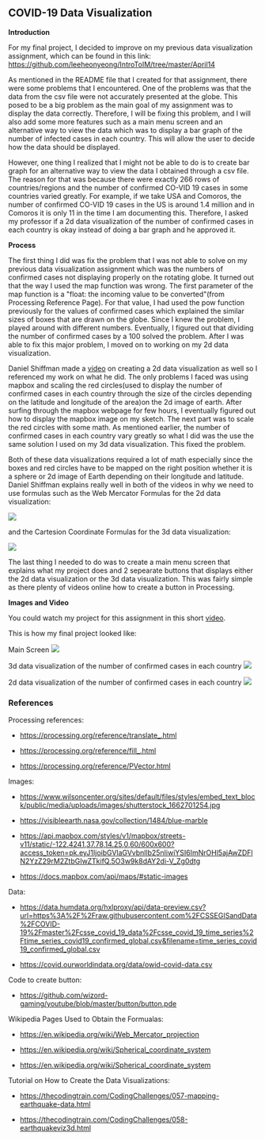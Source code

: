 ## COVID-19 Data Visualization

**Introduction**

For my final project, I decided to improve on my previous data visualization assignment, which can be found in this link:
https://github.com/leeheonyeong/IntroToIM/tree/master/April14

As mentioned in the README file that I created for that assignment, there were some problems that I encountered. One of the 
problems was that the data from the csv file were not accurately presented at the globe. This posed to be a big problem as the
main goal of my assignment was to display the data correctly. Therefore, I will be fixing this problem, and I will also add 
some more features such as a main menu screen and an alternative way to view the data which was to display a bar graph of the
number of infected cases in each country. This will allow the user to decide how the data should be displayed. 

However, one thing I realized that I might not be able to do is to create bar graph for an alternative way to view the data I
obtained through a csv file. The reason for that was because there were exactly 266 rows of countries/regions and the number
of confirmed CO-VID 19 cases in some countries varied greatly. For example, if we take USA and Comoros, the number of 
confirmed CO-VID 19 cases in the US is around 1.4 million and in Comoros it is only 11 in the time I am documenting this. 
Therefore, I asked my professor if a 2d data visualization of the number of confirmed cases in each country is okay instead
of doing a bar graph and he approved it.

**Process**

The first thing I did was fix the problem that I was not able to solve on my previous data visualization assignment which was
the numbers of confirmed cases not displaying properly on the rotating globe. It turned out that the way I used the map 
function was wrong. The first parameter of the map function is a "float: the incoming value to be converted"(from Processing
Reference Page). For that value, I had used the pow function previously for the values of confirmed cases which explained
the similar sizes of boxes that are drawn on the globe. Since I knew the problem, I played around with different numbers. 
Eventually, I figured out that dividing the number of confirmed cases by a 100 solved the problem. After I was able to fix 
this major problem, I moved on to working on my 2d data visualization.

Daniel Shiffman made a [video](https://www.youtube.com/watch?v=ZiYdOwOrGyc&list=PLRqwX-V7Uu6ZiZxtDDRCi6uhfTH4FilpH&index=74)
on creating a 2d data visualization as well so I referenced my work on what he did. The only problems I faced was using mapbox 
and scaling the red circles(used to display the number of confirmed cases in each country through the size of the circles 
depending on the latitude and longitude of the area)on the 2d image of earth. After surfing through the mapbox webpage for few 
hours, I eventually figured out how to display the mapbox image on my sketch. The next part was to scale the red circles with 
some math. As mentioned earlier, the number of confirmed cases in each country vary greatly so what I did was the use the same 
solution I used on my 3d data visualization. This fixed the problem.

Both of these data visualizations required a lot of math especially since the boxes and red circles have to be mapped on the
right position whether it is a sphere or 2d image of Earth depending on their longitude and latitude. Daniel Shiffman explains
really well in both of the videos in why we need to use formulas such as the Web Mercator Formulas for the 2d data 
visualization:

![](https://i.imgur.com/vYpxSY0.png)

and the Cartesion Coordinate Formulas for the 3d data visualization:

![](https://i.imgur.com/gaLtJ7Q.png)

The last thing I needed to do was to create a main menu screen that explains what my project does and 2 sepearate buttons that
displays either the 2d data visualization or the 3d data visualization. This was fairly simple as there plenty of videos 
online how to create a button in Processing.

**Images and Video**

You could watch my project for this assignment in this short [video](https://youtu.be/S05hw3ojCKE).

This is how my final project looked like:

Main Screen
![](https://i.imgur.com/XuntxRF.png)

3d data visualization of the number of confirmed cases in each country
![](https://i.imgur.com/pGlH16K.png)

2d data visualization of the number of confirmed cases in each country
![](https://i.imgur.com/rC5SFeU.png)


### References

Processing references:

- https://processing.org/reference/translate_.html

- https://processing.org/reference/fill_.html

- https://processing.org/reference/PVector.html

Images:

- https://www.wilsoncenter.org/sites/default/files/styles/embed_text_block/public/media/uploads/images/shutterstock_1662701254.jpg

- https://visibleearth.nasa.gov/collection/1484/blue-marble

- https://api.mapbox.com/styles/v1/mapbox/streets-v11/static/-122.4241,37.78,14.25,0,60/600x600?access_token=pk.eyJ1IjoibGVlaGVvbnllb25nIiwiYSI6ImNrOHl5ajAwZDFlN2YzZ29rM2ZtbGIwZTkifQ.5O3w9k8dAY2di-V_Zg0dtg

- https://docs.mapbox.com/api/maps/#static-images

Data:

- https://data.humdata.org/hxlproxy/api/data-preview.csv?url=https%3A%2F%2Fraw.githubusercontent.com%2FCSSEGISandData%2FCOVID-19%2Fmaster%2Fcsse_covid_19_data%2Fcsse_covid_19_time_series%2Ftime_series_covid19_confirmed_global.csv&filename=time_series_covid19_confirmed_global.csv

- https://covid.ourworldindata.org/data/owid-covid-data.csv

Code to create button:

- https://github.com/wizord-gaming/youtube/blob/master/button/button.pde

Wikipedia Pages Used to Obtain the Formualas:

- https://en.wikipedia.org/wiki/Web_Mercator_projection

- https://en.wikipedia.org/wiki/Spherical_coordinate_system

- https://en.wikipedia.org/wiki/Spherical_coordinate_system

Tutorial on How to Create the Data Visualizations:

- https://thecodingtrain.com/CodingChallenges/057-mapping-earthquake-data.html

- https://thecodingtrain.com/CodingChallenges/058-earthquakeviz3d.html

